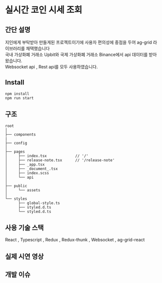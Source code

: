 # 실시간 코인 시세 조회
## 간단 설명
지인에게 부탁받아 만들게된 프로젝트이기에 사용자 편의성에 중점을 두어 ag-grid 라이브러리를 채택했습니다<br>
국내 가상화폐 거래소 Upbit와 국제 가상화폐 거래소 Binance에서 api 데이터를 받아왔습니다.<br>
Websocket api , Rest api를 모두 사용하였습니다.<br>
## Install
```
npm install
npm run start
```
## 구조
```
root                        			 
│
├── components              
|
├── config                
│				
├── pages                 
│     ├── index.tsx             // '/'
│     ├── release-note.tsx      // '/release-note'
│     ├── _app.tsx        
│     ├── _document_.tsx        
│     ├── index.scss      
│     └── api             
│
├── public  
│     └── assets          
│
└── styles                          
      ├── global-style.ts
      ├── styled.d.ts    
      └── styled.d.ts    

```
## 사용 기술 스택
React , Typescript , Redux , Redux-thunk , Websocket , ag-grid-react


## 실제 시연 영상

## 개발 이슈

